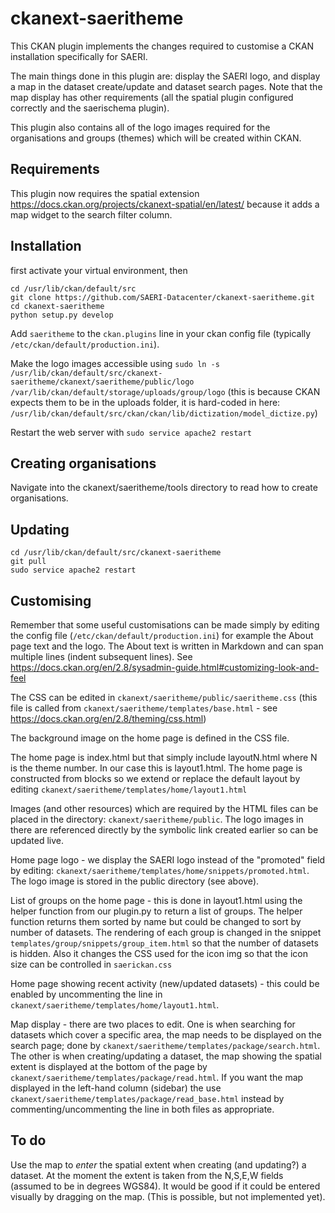 # ckanext-saeritheme

This CKAN plugin implements the changes required to customise a CKAN installation specifically for SAERI.

The main things done in this plugin are: display the SAERI logo, and display a map in the dataset create/update and dataset search pages. Note that the map display has other requirements (all the spatial plugin configured correctly and the saerischema plugin).

This plugin also contains all of the logo images required for the organisations and groups (themes) which will be created within CKAN.

## Requirements

This plugin now requires the spatial extension
https://docs.ckan.org/projects/ckanext-spatial/en/latest/
because it adds a map widget to the search filter column.

## Installation

first activate your virtual environment, then
```
cd /usr/lib/ckan/default/src
git clone https://github.com/SAERI-Datacenter/ckanext-saeritheme.git
cd ckanext-saeritheme
python setup.py develop
```

Add `saeritheme` to the `ckan.plugins` line in your ckan config file (typically `/etc/ckan/default/production.ini`).

Make the logo images accessible
using `sudo ln -s /usr/lib/ckan/default/src/ckanext-saeritheme/ckanext/saeritheme/public/logo /var/lib/ckan/default/storage/uploads/group/logo`
(this is because CKAN expects them to be in the uploads folder, 
it is hard-coded in here: `/usr/lib/ckan/default/src/ckan/ckan/lib/dictization/model_dictize.py`)

Restart the web server with `sudo service apache2 restart`

## Creating organisations 

Navigate into the ckanext/saeritheme/tools directory to read how to create organisations.

## Updating

```
cd /usr/lib/ckan/default/src/ckanext-saeritheme
git pull
sudo service apache2 restart
```

## Customising

Remember that some useful customisations can be made simply by editing the config file (`/etc/ckan/default/production.ini`) for example the About page text and the logo. The About text is written in Markdown and can span multiple lines (indent subsequent lines). See https://docs.ckan.org/en/2.8/sysadmin-guide.html#customizing-look-and-feel

The CSS can be edited in `ckanext/saeritheme/public/saeritheme.css` (this file is called from `ckanext/saeritheme/templates/base.html` - see https://docs.ckan.org/en/2.8/theming/css.html)

The background image on the home page is defined in the CSS file.

The home page is index.html but that simply include layoutN.html where N is the theme number. In our case this is layout1.html.
The home page is constructed from blocks so we extend or replace the default layout by editing `ckanext/saeritheme/templates/home/layout1.html`

Images (and other resources) which are required by the HTML files can be placed in the directory: `ckanext/saeritheme/public`.  The logo images in there are referenced directly by the symbolic link created earlier so can be updated live.

Home page logo - we display the SAERI logo instead of the "promoted" field by editing: `ckanext/saeritheme/templates/home/snippets/promoted.html`. The logo image is stored in the public directory (see above).

List of groups on the home page - this is done in layout1.html using the helper function from our plugin.py to return a list of groups. The helper function returns them sorted by name but could be changed to sort by number of datasets.
The rendering of each group is changed in the snippet `templates/group/snippets/group_item.html` so that the number of datasets is hidden.
Also it changes the CSS used for the icon img so that the icon size can be controlled in `saerickan.css`

Home page showing recent activity (new/updated datasets) - this could be enabled by uncommenting the line in `ckanext/saeritheme/templates/home/layout1.html`.

Map display - there are two places to edit. One is when searching for datasets which cover a specific area, the map needs to be displayed on the search page; done by `ckanext/saeritheme/templates/package/search.html`. The other is when creating/updating a dataset, the map showing the spatial extent is displayed at the bottom of the page by `ckanext/saeritheme/templates/package/read.html`. If you want the map displayed in the left-hand column (sidebar) the use `ckanext/saeritheme/templates/package/read_base.html` instead by commenting/uncommenting the line in both files as appropriate.

## To do

Use the map to _enter_ the spatial extent when creating (and updating?) a dataset. At the moment the extent is taken from the N,S,E,W fields (assumed to be in degrees WGS84). It would be good if it could be entered visually by dragging on the map. (This is possible, but not implemented yet).
